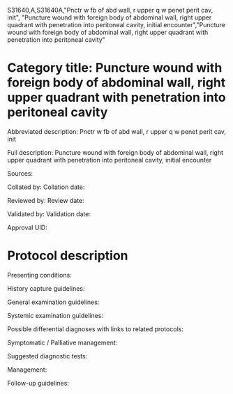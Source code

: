 S31640,A,S31640A,"Pnctr w fb of abd wall, r upper q w penet perit cav, init", "Puncture wound with foreign body of abdominal wall, right upper quadrant with penetration into peritoneal cavity, initial encounter","Puncture wound with foreign body of abdominal wall, right upper quadrant with penetration into peritoneal cavity"
# Category title: Puncture wound with foreign body of abdominal wall, right upper quadrant with penetration into peritoneal cavity

Abbreviated description: Pnctr w fb of abd wall, r upper q w penet perit cav, init

Full description: Puncture wound with foreign body of abdominal wall, right upper quadrant with penetration into peritoneal cavity, initial encounter

Sources:

Collated by:
Collation date:

Reviewed by:
Review date:

Validated by:
Validation date:

Approval UID:

# Protocol description

Presenting conditions:

History capture guidelines:

General examination guidelines:

Systemic examination guidelines:

Possible differential diagnoses with links to related protocols:

Symptomatic / Palliative management:

Suggested diagnostic tests:

Management:

Follow-up guidelines:
